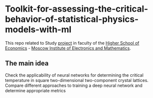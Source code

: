 # Toolkit-for-assessing-the-critical-behavior-of-statistical-physics-models-with-ml

This repo related to Study [project](https://cabinet.miem.hse.ru/#/project/329/info/2020) in faculty of the [Higher School of Economics](https://www.hse.ru/) - [Moscow Institute of Electronics and Mathematics](https://miem.hse.ru/).

## The main idea
Check the applicability of neural networks for determining the critical temperature in square two-dimensional two-component crystal lattices. Compare different approaches to training a deep neural network and determine appropriate metrics
